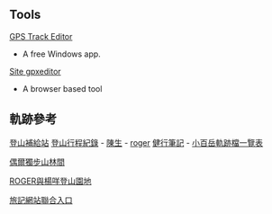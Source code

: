 ## Tools
  [GPS Track Editor](http://www.gpstrackeditor.com/)
  - A free Windows app.
  
  [Site gpxeditor](http://www.gpxeditor.co.uk/)
  - A browser based tool
  
## 軌跡參考
  [登山補給站](https://www.keepon.com.tw/)
    [登山行程紀錄](https://www.keepon.com.tw/forum-1-1.html)
      - [陳生](https://www.keepon.com.tw/thread-9c42a969-d1d3-e711-80d8-901b0e54a4e6.html)
      - [roger]()
  [健行筆記](http://tw.hiking.biji.co/index.php?q=trail&act=gpx_list)
    - [小百岳軌跡檔一覽表](http://tw.hiking.biji.co/index.php?q=review&act=info&review_id=2082) 
 
  [偶爾獨步山林間](https://www.waytogo.cc/user/kenny/)
  
  [ROGER與楊咩登山園地](http://blog.xuite.net/du451203ck/1203) 
  
  [旅記網站聯合入口](https://www.waytogo.cc/)
